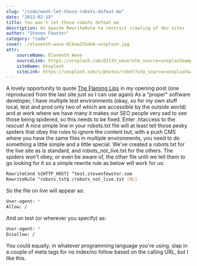 ```yaml
---
slug: "/code/wont-let-those-robots-defeat-me"
date: "2013-02-19"
title: You won't let those robots defeat me
description: An Apache RewriteRule to restrict crawling of dev sites
author: "Steven Fewster"
category: "code"
cover: ./eleventh-wave-8CbnwZYoahA-unsplash.jpg
attr:
    sourceName: Eleventh Wave
    sourceLink: https://unsplash.com/@11th_wave?utm_source=unsplash&amp;utm_medium=referral&amp;utm_content=creditCopyText
    siteName: Unsplash
    siteLink: https://unsplash.com/s/photos/robot?utm_source=unsplash&amp;utm_medium=referral&amp;utm_content=creditCopyText
---
```


A lovely opportunity to quote [The Flaming Lips](http://youtu.be/AzlMeTxVdH8 "Yoshimi Battles the Pink Robots Pt I - The Flaming Lips") in my opening post (one reproduced from the last site just so I can use again)
As a "proper" software developer, I have multiple test environments (okay, so for my own stuff local, test and prod only two of which are accessible by the outside world) and at work where we have many it makes our SEO people very sad to see those being spidered, so this needs to be fixed. Enter .htaccess to the rescue!
A nice simple line in your robots.txt file will at least tell those pesky spiders that obey the rules to ignore the content but, with a push CMS where you have the same files in multiple environments, you need to do something a little simple and a little special.
We've created a robots.txt for the live site as is standard, and robots_not_live.txt for the others. The spiders won't obey, or even be aware of, the other file until we tell them to go looking for it so a simple rewrite rule as below will work for us:
```bash
RewriteCond %{HTTP_HOST} ^test.stevenfewster.com
RewriteRule ^robots.txt$ /robots_not_live.txt [NC]
```

So the file on live will appear as:

```bash
User-agent: *
Allow: /
```
And on test (or wherever you specify) as:
```bash
User-agent: *
Disallow: /
```

You could equally, in whatever programming language you're using, slap in a couple of meta tags for no index/no follow based on the calling URL, but I like this.
